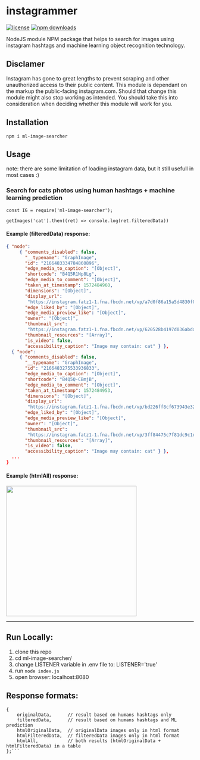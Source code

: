 # instagrammer

[![license](https://img.shields.io/github/license/khaledalam/ml-image-searcher.svg)](LICENSE)
[![npm downloads](https://img.shields.io/npm/dt/ml-image-searcher.svg)](https://www.npmjs.com/package/ml-image-searcher)

NodeJS module NPM package that helps to search for images using instagram hashtags and machine learning object recognition technology.

## Disclamer

Instagram has gone to great lengths to prevent scraping and other unauthorized access to their public content. This module is dependant on the markup the public-facing instagram.com. Should that change this module might also stop working as intended. You should take this into consideration when deciding whether this module will work for you.

## Installation

`npm i ml-image-searcher`

## Usage

note: there are some limitation of loading instagram data, but it still usefull in most cases :)

### Search for cats photos using human hashtags + machine learning prediction

```
const IG = require('ml-image-searcher');

getImages('cat').then((ret) => console.log(ret.filteredData))

```

#### Example (filteredData) response:

```json
{ "node":
     { "comments_disabled": false,
       "__typename": "GraphImage",
       "id": "2166483334784860896",
       "edge_media_to_caption": "[Object]",
       "shortcode": "B4Q5R1Np8Lg",
       "edge_media_to_comment": "[Object]",
       "taken_at_timestamp": 1572484960,
       "dimensions": "[Object]",
       "display_url":
        "https://instagram.fatz1-1.fna.fbcdn.net/vp/a7d0f86a15a5d4830f08263741c057ec/5E3E0F4B/t51.2885-15/e35/76909697_2616077041746584_1323244633407869990_n.jpg?_nc_ht=instagram.fatz1-1.fna.fbcdn.net&_nc_cat=108",
       "edge_liked_by": "[Object]",
       "edge_media_preview_like": "[Object]",
       "owner": "[Object]",
       "thumbnail_src":
        "https://instagram.fatz1-1.fna.fbcdn.net/vp/620528b4197d036abda248ccbe36697e/5E61A8F1/t51.2885-15/sh0.08/e35/s640x640/76909697_2616077041746584_1323244633407869990_n.jpg?_nc_ht=instagram.fatz1-1.fna.fbcdn.net&_nc_cat=108",
       "thumbnail_resources": "[Array]",
       "is_video": false,
       "accessibility_caption": "Image may contain: cat" } },
  { "node":
     { "comments_disabled": false,
       "__typename": "GraphImage",
       "id": "2166483275533936833",
       "edge_media_to_caption": "[Object]",
       "shortcode": "B4Q5Q-CBmjB",
       "edge_media_to_comment": "[Object]",
       "taken_at_timestamp": 1572484953,
       "dimensions": "[Object]",
       "display_url":
        "https://instagram.fatz1-1.fna.fbcdn.net/vp/bd226ff8cf673943e32aa28696a9e66e/5E64A3DA/t51.2885-15/e35/73284628_148613809747256_665998994713792293_n.jpg?_nc_ht=instagram.fatz1-1.fna.fbcdn.net&_nc_cat=108",
       "edge_liked_by": "[Object]",
       "edge_media_preview_like": "[Object]",
       "owner": "[Object]",
       "thumbnail_src":
        "https://instagram.fatz1-1.fna.fbcdn.net/vp/3ff84475c7f81dc9c1e75d6524609b65/5E48B2A9/t51.2885-15/sh0.08/e35/s640x640/73284628_148613809747256_665998994713792293_n.jpg?_nc_ht=instagram.fatz1-1.fna.fbcdn.net&_nc_cat=108",
       "thumbnail_resources": "[Array]",
       "is_video": false,
       "accessibility_caption": "Image may contain: cat" } },
  ...
}
```

#### Example (htmlAll) response:

<img src="" width="350">

---

## Run Locally:

1. clone this repo
2. cd ml-image-searcher/
3. change LISTENER variable in .env file to: LISTENER='true'
4. run `node index.js`
5. open browser: localhost:8080

## Response formats:

````
{
    originalData,      // result based on humans hashtags only
    filteredData,      // result based on humans hashtags and ML prediction
    htmlOriginalData,  // originalData images only in html format
    htmlFilteredData,  // filteredData images only in html format
    htmlAll,           // both results (htmlOriginalData + htmlFilteredData) in a table
};```
````
